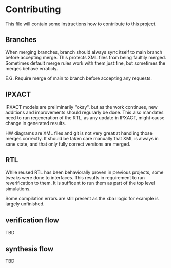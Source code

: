 # Contributing

This file will contain some instructions how to contribute to this project.

## Branches

When merging branches, branch should always sync itself to main branch before accepting merge. This protects XML files from being faultily merged. Sometimes default merge rules work with them just fine, but sometimes the merges behave erraticly.

E.G. Require merge of main to branch before accepting any requests.

## IPXACT 

IPXACT models are preliminarily "okay". but as the work continues, new additions and improvements should regurarly be done. This also mandates need to run regeneration of the RTL, as any update in IPXACT, might cause change in generated results.

HW diagrams are XML files and git is not very great at handling those merges correctly. It should be taken care manually that XML is always in sane state, and that only fully correct versions are merged.

## RTL

While reused RTL has been behaviorally proven in previous projects, some tweaks were done to interfaces. This results in requirement to run reverification to them. It is sufficent to run them as part of the top level simulations.

Some compilation errors are still present as the xbar logic for example is largely unfinished.

## verification flow

TBD

## synthesis flow

TBD